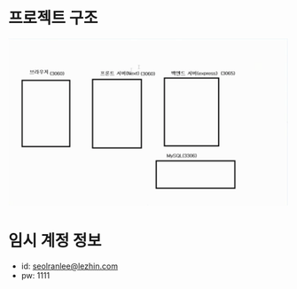 # 프로젝트 구조
![프로젝트 서버구조](./react-nodebird-structure.png)

# 임시 계정 정보
- id: seolranlee@lezhin.com
- pw: 1111